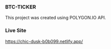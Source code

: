 ### BTC-TICKER

This project was created using POLYGON.IO API.

### Live Site

https://chic-dusk-b0b099.netlify.app/
